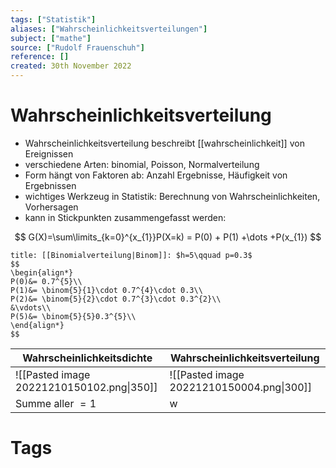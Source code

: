 ```yaml
---
tags: ["Statistik"]
aliases: ["Wahrscheinlichkeitsverteilungen"]
subject: ["mathe"]
source: ["Rudolf Frauenschuh"]
reference: []
created: 30th November 2022
---
```

# Wahrscheinlichkeitsverteilung
-   Wahrscheinlichkeitsverteilung beschreibt [[wahrscheinlichkeit]] von Ereignissen
-   verschiedene Arten: binomial, Poisson, Normalverteilung
-   Form hängt von Faktoren ab: Anzahl Ergebnisse, Häufigkeit von Ergebnissen
-   wichtiges Werkzeug in Statistik: Berechnung von Wahrscheinlichkeiten, Vorhersagen
-   kann in Stickpunkten zusammengefasst werden:

$$
G(X)=\sum\limits_{k=0}^{x_{1}}P(X=k) = P(0) + P(1) +\dots +P(x_{1})
$$

```ad-info
title: [[Binomialverteilung|Binom]]: $h=5\qquad p=0.3$
$$
\begin{align*}
P(0)&= 0.7^{5}\\
P(1)&= \binom{5}{1}\cdot 0.7^{4}\cdot 0.3\\
P(2)&= \binom{5}{2}\cdot 0.7^{3}\cdot 0.3^{2}\\
&\vdots\\
P(5)&= \binom{5}{5}0.3^{5}\\
\end{align*}
$$
```

| Wahrscheinlichkeitsdichte                 | Wahrscheinlichkeitsverteilung             |
| ----------------------------------------- | ----------------------------------------- |
| ![[Pasted image 20221210150102.png\|350]] | ![[Pasted image 20221210150004.png\|300]] |
| Summe aller $=1$                          | w                                          |

# Tags